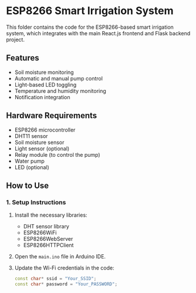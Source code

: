 # ESP8266 Smart Irrigation System

This folder contains the code for the ESP8266-based smart irrigation system, which integrates with the main React.js frontend and Flask backend project.

## Features
- Soil moisture monitoring
- Automatic and manual pump control
- Light-based LED toggling
- Temperature and humidity monitoring
- Notification integration

## Hardware Requirements
- ESP8266 microcontroller
- DHT11 sensor
- Soil moisture sensor
- Light sensor (optional)
- Relay module (to control the pump)
- Water pump
- LED (optional)

## How to Use

### 1. Setup Instructions
1. Install the necessary libraries:
   - DHT sensor library
   - ESP8266WiFi
   - ESP8266WebServer
   - ESP8266HTTPClient

2. Open the `main.ino` file in Arduino IDE.

3. Update the Wi-Fi credentials in the code:
   ```cpp
   const char* ssid = "Your_SSID";
   const char* password = "Your_PASSWORD";
